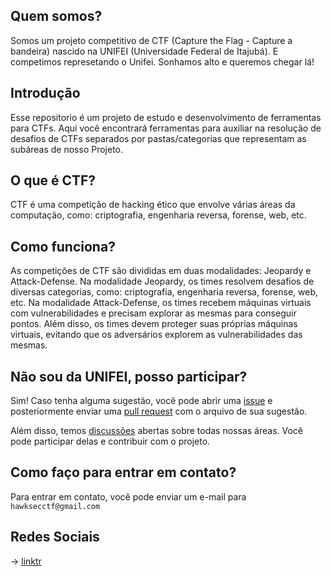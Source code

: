## Quem somos?

Somos um projeto competitivo de CTF (Capture the Flag - Capture a bandeira) nascido na UNIFEI (Universidade Federal de Itajubá).
E competimos represetando o Unifei. Sonhamos alto e queremos chegar lá!

## Introdução

Esse repositorio é um projeto de estudo e desenvolvimento de ferramentas para CTFs. Aqui você encontrará ferramentas para auxiliar na resolução de desafios de CTFs separados por pastas/categorias que representam as subáreas de nosso Projeto.

## O que é CTF?

CTF é uma competição de hacking ético que envolve várias áreas da computação, como: criptografia, engenharia reversa, forense, web, etc.

## Como funciona?

As competições de CTF são divididas em duas modalidades: Jeopardy e Attack-Defense. Na modalidade Jeopardy, os times resolvem desafios de diversas categorias, como: criptografia, engenharia reversa, forense, web, etc. Na modalidade Attack-Defense, os times recebem máquinas virtuais com vulnerabilidades e precisam explorar as mesmas para conseguir pontos. Além disso, os times devem proteger suas próprias máquinas virtuais, evitando que os adversários explorem as vulnerabilidades das mesmas.

## Não sou da UNIFEI, posso participar?

Sim! Caso tenha alguma sugestão, você pode abrir uma [issue](https://github.com/HawkSecUnifei/roadmap-hawksec/issues) e posteriormente enviar uma [pull request](https://github.com/HawkSecUnifei/roadmap-hawksec/pulls) com o arquivo de sua sugestão.

Além disso, temos [discussões](https://github.com/HawkSecUnifei/roadmap-hawksec/discussions) abertas sobre todas nossas áreas. Você pode participar delas e contribuir com o projeto.

## Como faço para entrar em contato?

Para entrar em contato, você pode enviar um e-mail para `hawksecctf@gmail.com`

## Redes Sociais

-> [linktr](https://linktr.ee/hawksec/)
